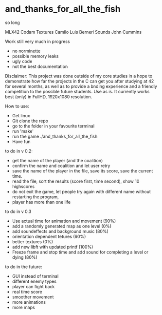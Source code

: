 # and_thanks_for_all_the_fish
so long

MLX42 Codam
Textures Camilo Luis Berneri
Sounds John Cummins


Work still very much in progress
- no norminette
- possible memory leaks
- ugly code
- not the best documentation

Disclaimer:
This project was done outside of my core studies in a hope to demonstrate how far the projects in the C can get you after studying at 42 for several months, as well as to provide a bnding experience and a friendly competition to the possible future students. Use as is. It currently works best (only) in FullHD, 1920x1080 resolution.

How to use:
- Get linux
- Git clone the repo
- go to the folder in your favourite terminal
- run 'make'
- run the game ./and_thanks_for_all_the_fish
- Have fun

to do in v 0.2:

- get the name of the player (and the coalition)
- confirm the name and coalition and let user retry
- save the name of the player in the file, save its score, save the current time.
- read the file, sort the results (score first, time second), show 10 highscores
- do not exit the game, let people try again with different name without restarting the program,
- player has more than one life

to do in v 0.3

- Use actual time for animation and movement (90%)
- add a randomly generated map as one level (0%)
- add soundeffects and background music (80%)
- orientation dependent tetures (60%)
- better textures (0%)
- add new libft with updated printf (100%)
- Freeze frame and stop time and add sound for completing a level or dying (80%)

to do in the future:

- GUI instead of terminal
- different enemy types
- player can fight back
- real time score
- smoother movement
- more animations
- more maps
